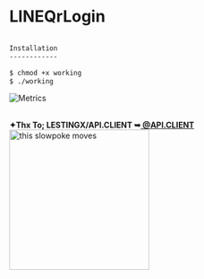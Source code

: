 # LINEQrLogin
```bash

Installation
------------

$ chmod +x working
$ ./working
```


![Metrics](https://metrics.lecoq.io/CyberTKR?template=terminal&config.timezone=Europe%2FIstanbul)

<html>
 <body>
 <br/><b>✦Thx To; LESTINGX/API.CLIENT ➥<a href="https://github.com/LESTINGX/API.CLIENT" title="@API.CLIENT"> @API.CLIENT </a></b>
</br>
<img src="https://j.gifs.com/k8y1Pr.gif" alt="this slowpoke moves"  width=250/>
</body></a>
 </html>
